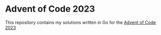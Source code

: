 # Advent of Code 2023

This repository contains my solutions written in Go for the [Advent of Code 2023](https://adventofcode.com/2023)
